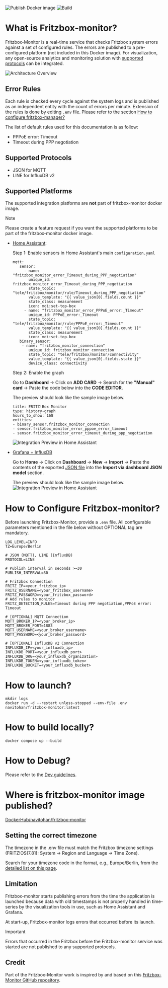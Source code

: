 ![Publish Docker image](https://github.com/NTohan/fritzbox-monitor/actions/workflows/main.yml/badge.svg)
![Build](https://github.com/NTohan/fritzbox-monitor/actions/workflows/test.yml/badge.svg)

# What is Fritzbox-monitor?
Fritzbox-Monitor is a real-time service that checks Fritzbox system errors against a set of configured rules. The errors are published to a pre-configured platform (not included in this Docker image). For visualization, any open-source analytics and monitoring solution with [supported protocols](#supported-protocols) can be integrated.

![Architecture Overview](/docs/fritzbox-monitor.svg)

## Error Rules

Each rule is checked every cycle against the system logs and is published as an independent entity with the count of errors per minute. Extension of the rules is done by editing `.env` file. Please refer to the section [How to configure fritzbox-manager?](#how-to-configure-fritzbox-monitor) 

The list of default rules used for this documentation is as follow: 

- PPPoE error: Timeout
- Timeout during PPP negotiation

## Supported Protocols

- JSON for MQTT
- LINE for InfluxDB v2


## Supported Platforms

The supported integration platforms are **not** part of fritzbox-monitor docker image. 

> [!NOTE]  
> Please create a feature request if you want the supported platforms to be part of the fritzbox-monitor docker image.

- [Home Assistant](https://www.home-assistant.io/):
    
    Step 1: Enable sensors in Home Assistant's main `configuration.yaml`

    ```
    mqtt:
       sensor:
         - name: "fritzbox_monitor_error_Timeout_during_PPP_negotiation"
           unique_id: fritzbox_monitor_error_Timeout_during_PPP_negotiation
           state_topic: "tele/fritzbox/monitor/rule/Timeout_during_PPP_negotiation"
           value_template: "{{ value_json[0].fields.count }}"
           state_class: measurement
           icon: mdi:set-top-box
         - name: "fritzbox_monitor_error_PPPoE_error:_Timeout"
           unique_id: PPPoE_error:_Timeout
           state_topic: "tele/fritzbox/monitor/rule/PPPoE_error:_Timeout"
           value_template: "{{ value_json[0].fields.count }}"
           state_class: measurement
           icon: mdi:set-top-box
       binary_sensor:
        - name: "fritzbox_monitor_connection"
           unique_id: fritzbox_monitor_connection
           state_topic: "tele/fritzbox/monitor/connectivity"
           value_template: "{{ value_json[0].fields.state }}"
           device_class: connectivity
    ```

    Step 2: Enable the graph

    Go to **Dashboard** -> Click on **ADD CARD** -> Search for the **"Manual" card** -> Paste the code below into the **CODE EDITOR**. 
    
    The preview should look like the sample image below.
    ```
    title: FRITZ!Box Monitor
    type: history-graph
    hours_to_show: 168
    entities:
    - binary_sensor.fritzbox_monitor_connection
    - sensor.fritzbox_monitor_error_pppoe_error_timeout
    - sensor.fritzbox_monitor_error_timeout_during_ppp_negotiation

    ```
    ![Integration Preview in Home Assistant](/docs/integration_home_assistant.png)

- [Grafana + InfluxDB](https://www.influxdata.com/blog/getting-started-influxdb-grafana/)
   
   Go to **Home** -> Click on **Dashboard** -> **New** -> **Import** -> Paste the contents of the exported [JSON file](/docs/Fritzbox-Monitor-1725566680804.json) into the **Import via dashboard JSON model** section.

   The preview should look like the sample image below.
  ![Integration Preview in Home Assistant](/docs/2024-09-05%2022_00_55-Fritzbox-Monitor_Grafana.png)


# How to Configure Fritzbox-monitor?

Before launching Fritzbox-Monitor, provide a `.env` file. All configurable parameters mentioned in the file below without OPTIONAL tag are mandatory.

```
LOG_LEVEL=INFO
TZ=Europe/Berlin

# JSON (MQTT), LINE (InfluxDB)
PROTOCOL=LINE

# Publish interval in seconds >=30
PUBLISH_INTERVAL=30

# Fritzbox Connection
FRITZ_IP=<your_fritzbox_ip>
FRITZ_USERNAME=<your_fritzbox_username>
FRITZ_PASSWORD=<your_fritzbox_password>
# Add rules to monitor
FRITZ_DETECTION_RULES=Timeout during PPP negotiation,PPPoE error: Timeout

# [OPTIONAL] MQTT Connection 
MQTT_BROKER_IP=<your_broker_ip>
MQTT_BROKER_PORT=1883
MQTT_USERNAME=<your_broker_username>
MQTT_PASSWORD=<your_broker_password>

# [OPTIONAL] InfluxDB v2 Connection
INFLUXDB_IP=<your_influxdb_ip>
INFLUXDB_PORT=<your_influxdb_port>
INFLUXDB_ORG=<your_influxdb_organization>
INFLUXDB_TOKEN=<your_influxdb_token>
INFLUXDB_BUCKET=<your_influxdb_bucket>
```

# How to launch?

```
mkdir logs
docker run -d --restart unless-stopped --env-file .env navitohan/fritzbox-monitor:latest
```

# How to build locally?

```
docker compose up --build
```

# How to Debug?

Please refer to the [Dev guidelines](/docs/DEBUG.md).

# Where is fritzbox-monitor image published?

[DockerHub/navitohan/fritzbox-monitor](https://hub.docker.com/r/navitohan/fritzbox-monitor)

## Setting the correct timezone
The timezone in the .env file must match the Fritzbox timezone settings (FRITZ!OS(7.81): System -> Region and Language -> Time Zone).

Search for your timezone code in the format, e.g., Europe/Berlin, from the [detailed list on this page](https://en.wikipedia.org/wiki/List_of_tz_database_time_zones).

## Limitation
Fritzbox-monitor starts publishing errors from the time the application is launched because data with old timestamps is not properly handled in time-series by the visualization tools in use, such as Home Assistant and Grafana.

At start-up, Fritzbox-monitor logs errors that occurred before its launch.

> [!IMPORTANT]  
> Errors that occurred in the Fritzbox before the Fritzbox-monitor service was started are not published to any supported protocols.

## Credit
Part of the Fritzbox-Monitor work is inspired by and based on this [Fritzbox-Monitor GitHub repository](https://github.com/paulknewton/fritzbox-monitor). 

